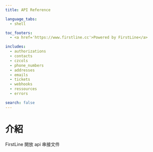 ```yaml
---
title: API Reference

language_tabs:
  - shell

toc_footers:
  - <a href='https://www.firstline.cc'>Powered by FirstLine</a>

includes:
  - authorizations
  - contacts
  - czcols
  - phone_numbers
  - addresses
  - emails
  - tickets
  - webhooks
  - ressources
  - errors

search: false
---
```


# 介紹

FirstLine 開放 api 串接文件